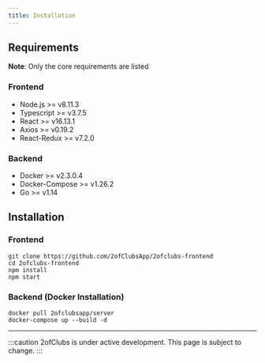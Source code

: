 ```yaml
---
title: Installation
---
```


## Requirements
**Note**: Only the core requirements are listed
### Frontend
- Node.js >= v8.11.3
- Typescript >= v3.7.5
- React >= v16.13.1
- Axios >= v0.19.2
- React-Redux >= v7.2.0

### Backend
- Docker >= v2.3.0.4
- Docker-Compose >= v1.26.2
- Go >= v1.14

## Installation
### Frontend
```
git clone https://github.com/2ofClubsApp/2ofclubs-frontend
cd 2ofclubs-frontend
npm install
npm start
```
### Backend (Docker Installation)
```
docker pull 2ofclubsapp/server
docker-compose up --build -d
```
---
:::caution
2ofClubs is under active development. This page is subject to change.
:::
